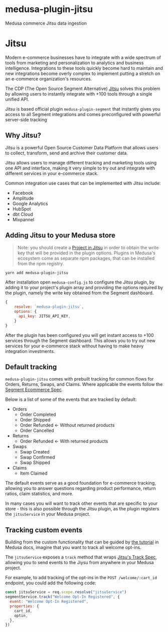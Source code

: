 # medusa-plugin-jitsu
Medusa commerce Jitsu data ingestion

# Jitsu

Modern e-commerce businesses have to integrate with a wide spectrum of tools from marketing and personalization to analytics and business intelligence. Integrations to these tools quickly become hard to maintain and new integrations become overly complex to implement putting a stretch on an e-commerce organization's resources.

The CDP (The Open Source Segment Alternative) [Jitsu](https://jitsu.com/) solves this problem by allowing users to instantly integrate with +100 tools through a single unified API.

Jitsu is based official plugin `medusa-plugin-segment` that instantly gives you access to all Segment integrations and comes preconfigured with powerful server-side tracking

## Why Jitsu?

Jitsu is a powerful Open Source Customer Data Platform that allows users to collect, transform, send and archive their customer data.

Jitsu allows users to manage different tracking and marketing tools using one API and interface, making it very simple to try out and integrate with different services in your e-commerce stack.

Common integration use cases that can be implemented with Jitsu include:

- Facebook
- Amplitude
- Google Analytics
- HubSpot
- dbt Cloud
- Mixpannel


## Adding Jitsu to your Medusa store

> Note: you should create a [Project in Jitsu](https://jitsu.com/docs/sending-data/api) in order to obtain the write key that will be provided in the plugin options.
Plugins in Medusa's ecosystem come as separate npm packages, that can be installed from the npm registry.

```bash
yarn add medusa-plugin-jitsu
```

After installation open `medusa-config.js` to configure the Jitsu plugin, by adding it to your project's plugin array and providing the options required by the plugin, namely the write key obtained from the Segment dashboard.

```jsx
{
    resolve: `medusa-plugin-jitsu`,
    options: {
      api_key: JITSU_API_KEY,
    }
}
```

After the plugin has been configured you will get instant access to +100 services through the Segment dashboard. This allows you to try out new services for your e-commerce stack without having to make heavy integration investments.

## Default tracking

`medusa-plugin-jitsu` comes with prebuilt tracking for common flows for Orders, Returns, Swaps, and Claims. Where applicable the events follow the [Segment Ecommerce Spec](https://segment.com/docs/connections/spec/ecommerce/v2/).

Below is a list of some of the events that are tracked by default:

- Orders
  - Order Completed
  - Order Shipped
  - Order Refunded ← Without returned products
  - Order Cancelled
- Returns
  - Order Refunded ← With returned products
- Swaps
  - Swap Created
  - Swap Confirmed
  - Swap Shipped
- Claims
  - Item Claimed

The default events serve as a good foundation for e-commerce tracking, allowing you to answer questions regarding product performance, return ratios, claim statistics, and more.

In many cases you will want to track other events that are specific to your store - this is also possible through the Jitsu plugin, as the plugin registers the `jitsuService` in your Medusa project.

## Tracking custom events

Building from the custom functionality that can be guided by [the tutorial](https://docs.medusajs.com/tutorial/adding-custom-functionality) in Medusa docs, imagine that you want to track all welcome opt-ins.

The `jitsuService` exposes a `track` method that wraps [Jitsu's Track Spec](https://jitsu.com/docs/sending-data/node-js), allowing you to send events to the Jiysu from anywhere in your Medusa project.

For example, to add tracking of the opt-ins in the `POST /welcome/:cart_id` endpoint, you could add the following code:

```jsx
const jitsuService = req.scope.resolve("jitsuService")
segmentService.track("Welcome Opt-In Registered", {
  event: "Welcome Opt-In Registered",
  properties: {
    cart_id,
    optin,
  },
})
```
